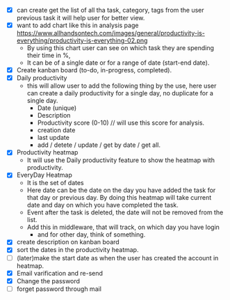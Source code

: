 - [x] can create get the list of all tha task, category, tags from the user previous task
  it will help user for better view.
- [x] want to add chart like this in analysis page <https://www.allhandsontech.com/images/general/productivity-is-everything/productivity-is-everything-02.png>
  - By using this chart user can see on which task they are spending their time in %,
  - It can be of a single date or for a range of date (start-end date). 
- [x] Create kanban board (to-do, in-progress, completed).
- [x] Daily productivity
  - this will allow user to add the following thing by the use, here user can create a daily productivity for a single day, no duplicate for a single day.
    - Date (unique)
    - Description
    - Productivity score (0-10) // will use this score for analysis.
    - creation date
    - last update
    - add / detete / update / get by date / get all.
- [x] Productivity heatmap
  - It will use the Daily productivity feature to show the heatmap with productivity.
- [x] EveryDay Heatmap
  - It is the set of dates
  - Here date can be the date on the day you have added the task for that day or previous day.
    By doing this heatmap will take current date and day on which you have completed the task.
  - Event after the task is deleted, the date will not be removed from the list.
  - Add this in middleware, that will track, on which day you have login
    - and for other day, think of something.
- [x] create description on kanban board
- [x] sort the dates in the productivity heatmap.
- [ ] (later)make the start date as when the user has created the account in heatmap.
- [x] Email varification and re-send
- [x] Change the password
- [ ] forget password through mail